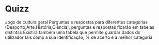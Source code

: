 # Quizz
Jogo de cultura geral 
Perguntas e respostas para diferentes categorias (Desporto,Arte,História,Ciência), perguntas e respostas ficarão em tabelas distintas 
Existirá também uma tabela que permite guardar dados do utilizador tais como a sua identificação, % de acerto e a melhor categoria




